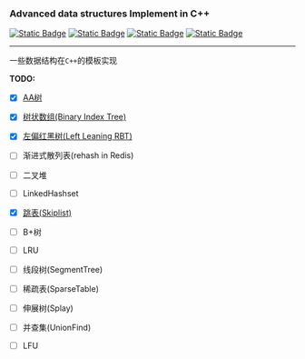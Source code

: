 ###  Advanced data structures Implement in C++

[![Static Badge](https://img.shields.io/badge/license-MIT-blue?logo=git&logoColor=%20)]() [![Static Badge](https://img.shields.io/badge/C%2B%2B-17-green?logo=cplusplus&logoColor=blue)]() [![Static Badge](https://img.shields.io/badge/cmake-3.22%2B-green?logo=cmake&logoColor=deepskyblue)]() [![Static Badge](https://img.shields.io/badge/compiler-x86%20MSVC%2019.29%2B-green?logo=compilerexplorer)]() 

---
一些数据结构在`C++`的模板实现

**TODO:**
- [x] [AA树](AA_treeset.hpp)

- [x] [树状数组(Binary Index Tree)](binary_index_tree.hpp)

- [x] [左偏红黑树(Left Leaning RBT)](left_leaning_red_black_treeset.hpp)

- [ ] 渐进式散列表(rehash in Redis)

- [ ] 二叉堆

- [ ] LinkedHashset

- [x] [跳表(Skiplist)](skiplist.hpp)

- [ ] B+树

- [ ] LRU

- [ ] 线段树(SegmentTree)

- [ ] 稀疏表(SparseTable)

- [ ] 伸展树(Splay)

- [ ] 并查集(UnionFind)

- [ ] LFU
